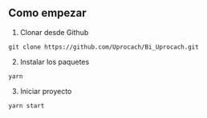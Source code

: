 ## Como empezar

1. Clonar desde Github

```
git clone https://github.com/Uprocach/Bi_Uprocach.git
```

2. Instalar los paquetes

```
yarn
```

3. Iniciar proyecto

```
yarn start
```
